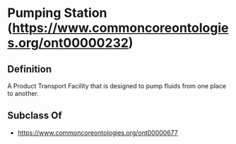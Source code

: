 # Pumping Station (https://www.commoncoreontologies.org/ont00000232)

## Definition
A Product Transport Facility that is designed to pump fluids from one place to another.

## Subclass Of
- https://www.commoncoreontologies.org/ont00000677

